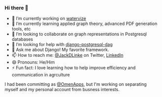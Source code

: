 ### Hi there 👋

- 🔭 I’m currently working on [watervize](https://www.watervize.com)
- 🌱 I’m currently learning applied graph theory, advanced PDF generation tools, etc
- 👯 I’m looking to collaborate on graph representations in Postgresql databases
- 🤔 I’m looking for help with [django-postgresql-dag](https://www.github.com/OmenApps/django-postgresql-dag)
- 💬 Ask me about Django! My favorite framework.
- 📫 How to reach me: [@JackDLinke](https://twitter.com/JackDLinke/) on Twitter, [LinkedIn](https://www.linkedin.com/in/jacklinke/)
- 😄 Pronouns: He/Him
- ⚡ Fun fact: I love learning how to help improve efficiency and communication in agrculture

I had been committing as [@OmenApps](https://www.github.com/OmenApps/), but I'm working on separating myself and my personal account from busness interests.
